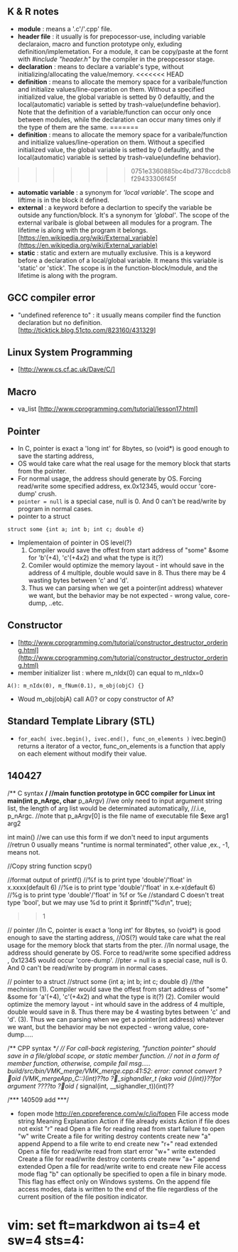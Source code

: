 ## K & R notes ##
* **module** : means a '.c'/'.cpp' file.
* **header file** : it usually is for prepocessor-use, including variable declaraion, macro and function prototype only, exluding definition/implemetation. For a module, it can be copy/paste at the fornt with *#include "header.h"* by the compiler in the preopcessor stage.
* **declaration** : means to declare a variable's type, without initializing/allocating the value/memory.
<<<<<<< HEAD
* **definition** : means to allocate the memory space for a varibale/function and initialize values/line-operation on them. Without a specified initialized value, the global variable is setted by 0 defaultly, and the local(automatic) variable is setted by trash-value(undefine behavior). Note that the definition of a variable/function can occur only once between modules, while the declaration can occur many times only if the type of them are the same.
=======
* **definition** : means to allocate the memory space for a varibale/function and initialize values/line-operation on them. Without a specified initialized value, the global variable is setted by 0 defaultly, and the local(automatic) variable is setted by trash-value(undefine behavior).
>>>>>>> 0751e3360885bc4bd7378ccdcb8f29433306f45f
* **automatic variable** : a synonym for *'local variable'*. The scope and liftime is in the block it defined.
* **external** : a keyword before a declartion to specify the variable be outside any function/block. It's a synonym for *'global'*. The scope of the external varibale is global between all modules for a program. The lifetime is along with the program it belongs.[https://en.wikipedia.org/wiki/External_variable](https://en.wikipedia.org/wiki/External_variable)
* **static** : static and extern are mutually exclusive. This is a keyword before a declaration of a local/global variable. It means this variable is 'static' or 'stick'. The scope is in the function-block/module, and the lifetime is along with the program.

## GCC compiler error ##
* "undefined reference to" : it usually means compiler find the function declaration but no definition. [http://ticktick.blog.51cto.com/823160/431329]

## Linux System Programming ##
* [http://www.cs.cf.ac.uk/Dave/C/]

## Macro ##
* va_list [http://www.cprogramming.com/tutorial/lesson17.html] 

## Pointer ##
* In C, pointer is exact a 'long int' for 8bytes, so (void*) is good enough to save the starting address,
* OS would take care what the real usage for the memory block that starts from the pointer.
* For normal usage, the address should generate by OS. Forcing read/write some specified address, ex.0x12345, would occur 'core-dump' crush. 
* ```pointer = null``` is a special case, null is 0. And 0 can't be read/write by program in normal cases.
* pointer to a struct
```
struct some {int a; int b; int c; double d}
```
* Implementaion of pointer in OS level(?)
    1. Compiler would save the offest from start address of "some" &some for 'b'(+4), 'c'(+4x2) and what the type is it(?)
    2. Comiler would optimize the memory layout - int whould save in the address of 4 multiple, double would save in 8. Thus there may be 4 wasting bytes between 'c' and 'd'.
    3. Thus we can parsing when we get a pointer(int address) whatever we want, but the behavior may be not expected - wrong value, core-dump, ..etc.

## Constructor ##
* [http://www.cprogramming.com/tutorial/constructor_destructor_ordering.html](http://www.cprogramming.com/tutorial/constructor_destructor_ordering.html)
* member initializer list : where m_nIdx(0) can equal to m_nIdx=0 
```
A(): m_nIdx(0), m_fNum(0.1), m_obj(objC) {}
```
* Woud m_obj(objA) call A()? or copy constructor of A?

## Standard Template Library (STL) ##
* ```for_each( ivec.begin(), ivec.end(), func_on_elements )``` ivec.begin() returns a iterator of a vector, func_on_elements is a function that apply on each element without modify their value.

## 140427 ##
/** C syntax **/
//main function prototype in GCC compiler for Linux
int main(int p_nArgc, char** p_aArgv)
  //we only need to input argument string list, the length of arg list would be determinated automatically,
  //.i.e, p_nArgc.
  //note that p_aArgv[0] is the file name of executable file
  $exe arg1 arg2

int main()
  //we can use this form if we don't need to input arguments
  //retrun 0 usually means "runtime is normal terminated", other value ,ex., -1, means not. 

//Copy string function
scpy()

//format output of printf()
  //%f is to print type 'double'/'float' in x.xxxx(default 6)
  //%e is to print type 'double'/'float' in x.e-x(default 6)
  //%g is to print type 'double'/'float' in %f or %e
  //standard C doesn't treat type 'bool', but we may use %d to print it
  $printf("%d\n", true);  
  >>1

// pointer
  //In C, pointer is exact a 'long int' for 8bytes, so (void*) is good enough to save the starting address,
  //OS(?) would take care what the real usage for the memory block that starts from the pter.
  //In normal usage, the address should generate by OS. Force to read/write some specified address , 0x12345 would occur 'core-dump'.
  //pter = null is a special case, null is 0. And 0 can't be read/write by program in normal cases.

// pointer to a struct
  //struct some {int a; int b; int c; double d}
  //the mechnism
  (1). Compiler would save the offest from start address of "some" &some for 'a'(+4), 'c'(+4x2) and what the type is it(?)
  (2). Comiler would optimize the memory layout - int whould save in the address of 4 multiple, double would save in 8. Thus there may be 4 wasting bytes between 'c' and 'd'.
  (3). Thus we can parsing when we get a pointer(int address) whatever we want, but the behavior may be not expected - wrong value, core-dump.....

/** CPP syntax **/
// For call-back registering, "function pointer" should save in a file/global scope, or static member function.
// not in a form of member function, otherwise, compile fail msg.....
build/src/bin/VMK_merge/VMK_merge.cpp:41:52: error: cannot convert ?oid (VMK_mergeApp_C::*)(int)??to ?_sighandler_t {aka void (*)(int)}??for argument ????to ?oid (* signal(int, __sighandler_t))(int)??


/*** 140509 add ***/
* fopen mode 
http://en.cppreference.com/w/c/io/fopen
File access 
mode string	 Meaning	 Explanation	 Action if file 
already exists	 Action if file 
does not exist
"r"	 read	 Open a file for reading	 read from start	 failure to open
"w"	 write	 Create a file for writing	 destroy contents	 create new
"a"	 append	 Append to a file	 write to end	 create new
"r+"	 read extended	 Open a file for read/write	 read from start	 error
"w+"	 write extended	 Create a file for read/write	 destroy contents	 create new
"a+"	 append extended	 Open a file for read/write	 write to end	 create new
File access mode flag "b" can optionally be specified to open a file in binary mode. This flag has effect only on Windows systems. 
On the append file access modes, data is written to the end of the file regardless of the current position of the file position indicator.


# vim: set ft=markdwon ai ts=4 et sw=4 sts=4:

